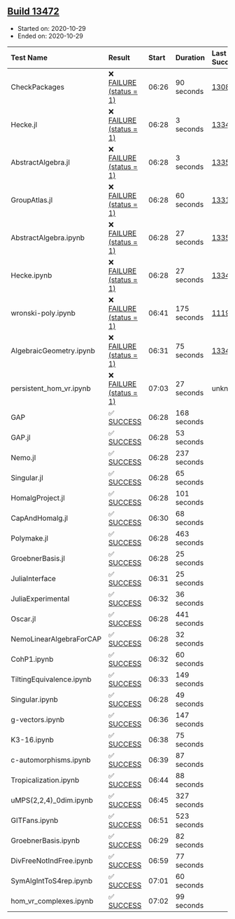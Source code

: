 ## [Build 13472](https://oscarci.mathematik.uni-kl.de/job/oscar/13472/)

* Started on: 2020-10-29
* Ended on: 2020-10-29

| Test Name    | Result | Start | Duration | Last Success | First Failure |
|:-------------|:-------|:------|:---------|:-------------|:--------------|
| CheckPackages | ❌ [FAILURE (status = 1)](https://oscarci.mathematik.uni-kl.de/job/oscar/13472/artifact/logs/build-13472/CheckPackages.log) | 06:26 | 90 seconds | [13085](https://oscarci.mathematik.uni-kl.de/job/oscar/13085/) | [13086](https://oscarci.mathematik.uni-kl.de/job/oscar/13086/) |
| Hecke.jl | ❌ [FAILURE (status = 1)](https://oscarci.mathematik.uni-kl.de/job/oscar/13472/artifact/logs/build-13472/Hecke.jl.log) | 06:28 | 3 seconds | [13341](https://oscarci.mathematik.uni-kl.de/job/oscar/13341/) | [13342](https://oscarci.mathematik.uni-kl.de/job/oscar/13342/) |
| AbstractAlgebra.jl | ❌ [FAILURE (status = 1)](https://oscarci.mathematik.uni-kl.de/job/oscar/13472/artifact/logs/build-13472/AbstractAlgebra.jl.log) | 06:28 | 3 seconds | [13355](https://oscarci.mathematik.uni-kl.de/job/oscar/13355/) | [13356](https://oscarci.mathematik.uni-kl.de/job/oscar/13356/) |
| GroupAtlas.jl | ❌ [FAILURE (status = 1)](https://oscarci.mathematik.uni-kl.de/job/oscar/13472/artifact/logs/build-13472/GroupAtlas.jl.log) | 06:28 | 60 seconds | [13311](https://oscarci.mathematik.uni-kl.de/job/oscar/13311/) | [13312](https://oscarci.mathematik.uni-kl.de/job/oscar/13312/) |
| AbstractAlgebra.ipynb | ❌ [FAILURE (status = 1)](https://oscarci.mathematik.uni-kl.de/job/oscar/13472/artifact/logs/build-13472/AbstractAlgebra.ipynb.log) | 06:28 | 27 seconds | [13355](https://oscarci.mathematik.uni-kl.de/job/oscar/13355/) | [13356](https://oscarci.mathematik.uni-kl.de/job/oscar/13356/) |
| Hecke.ipynb | ❌ [FAILURE (status = 1)](https://oscarci.mathematik.uni-kl.de/job/oscar/13472/artifact/logs/build-13472/Hecke.ipynb.log) | 06:28 | 27 seconds | [13341](https://oscarci.mathematik.uni-kl.de/job/oscar/13341/) | [13342](https://oscarci.mathematik.uni-kl.de/job/oscar/13342/) |
| wronski-poly.ipynb | ❌ [FAILURE (status = 1)](https://oscarci.mathematik.uni-kl.de/job/oscar/13472/artifact/logs/build-13472/wronski-poly.ipynb.log) | 06:41 | 175 seconds | [11192](https://oscarci.mathematik.uni-kl.de/job/oscar/11192/) | [11193](https://oscarci.mathematik.uni-kl.de/job/oscar/11193/) |
| AlgebraicGeometry.ipynb | ❌ [FAILURE (status = 1)](https://oscarci.mathematik.uni-kl.de/job/oscar/13472/artifact/logs/build-13472/AlgebraicGeometry.ipynb.log) | 06:31 | 75 seconds | [13341](https://oscarci.mathematik.uni-kl.de/job/oscar/13341/) | [13342](https://oscarci.mathematik.uni-kl.de/job/oscar/13342/) |
| persistent_hom_vr.ipynb | ❌ [FAILURE (status = 1)](https://oscarci.mathematik.uni-kl.de/job/oscar/13472/artifact/logs/build-13472/persistent_hom_vr.ipynb.log) | 07:03 | 27 seconds | unknown | unknown |
| GAP | ✅ [SUCCESS](https://oscarci.mathematik.uni-kl.de/job/oscar/13472/artifact/logs/build-13472/GAP.log) | 06:28 | 168 seconds |  |  |
| GAP.jl | ✅ [SUCCESS](https://oscarci.mathematik.uni-kl.de/job/oscar/13472/artifact/logs/build-13472/GAP.jl.log) | 06:28 | 53 seconds |  |  |
| Nemo.jl | ✅ [SUCCESS](https://oscarci.mathematik.uni-kl.de/job/oscar/13472/artifact/logs/build-13472/Nemo.jl.log) | 06:28 | 237 seconds |  |  |
| Singular.jl | ✅ [SUCCESS](https://oscarci.mathematik.uni-kl.de/job/oscar/13472/artifact/logs/build-13472/Singular.jl.log) | 06:28 | 65 seconds |  |  |
| HomalgProject.jl | ✅ [SUCCESS](https://oscarci.mathematik.uni-kl.de/job/oscar/13472/artifact/logs/build-13472/HomalgProject.jl.log) | 06:28 | 101 seconds |  |  |
| CapAndHomalg.jl | ✅ [SUCCESS](https://oscarci.mathematik.uni-kl.de/job/oscar/13472/artifact/logs/build-13472/CapAndHomalg.jl.log) | 06:30 | 68 seconds |  |  |
| Polymake.jl | ✅ [SUCCESS](https://oscarci.mathematik.uni-kl.de/job/oscar/13472/artifact/logs/build-13472/Polymake.jl.log) | 06:28 | 463 seconds |  |  |
| GroebnerBasis.jl | ✅ [SUCCESS](https://oscarci.mathematik.uni-kl.de/job/oscar/13472/artifact/logs/build-13472/GroebnerBasis.jl.log) | 06:28 | 25 seconds |  |  |
| JuliaInterface | ✅ [SUCCESS](https://oscarci.mathematik.uni-kl.de/job/oscar/13472/artifact/logs/build-13472/JuliaInterface.log) | 06:31 | 25 seconds |  |  |
| JuliaExperimental | ✅ [SUCCESS](https://oscarci.mathematik.uni-kl.de/job/oscar/13472/artifact/logs/build-13472/JuliaExperimental.log) | 06:32 | 36 seconds |  |  |
| Oscar.jl | ✅ [SUCCESS](https://oscarci.mathematik.uni-kl.de/job/oscar/13472/artifact/logs/build-13472/Oscar.jl.log) | 06:28 | 441 seconds |  |  |
| NemoLinearAlgebraForCAP | ✅ [SUCCESS](https://oscarci.mathematik.uni-kl.de/job/oscar/13472/artifact/logs/build-13472/NemoLinearAlgebraForCAP.log) | 06:28 | 32 seconds |  |  |
| CohP1.ipynb | ✅ [SUCCESS](https://oscarci.mathematik.uni-kl.de/job/oscar/13472/artifact/logs/build-13472/CohP1.ipynb.log) | 06:32 | 60 seconds |  |  |
| TiltingEquivalence.ipynb | ✅ [SUCCESS](https://oscarci.mathematik.uni-kl.de/job/oscar/13472/artifact/logs/build-13472/TiltingEquivalence.ipynb.log) | 06:33 | 149 seconds |  |  |
| Singular.ipynb | ✅ [SUCCESS](https://oscarci.mathematik.uni-kl.de/job/oscar/13472/artifact/logs/build-13472/Singular.ipynb.log) | 06:28 | 49 seconds |  |  |
| g-vectors.ipynb | ✅ [SUCCESS](https://oscarci.mathematik.uni-kl.de/job/oscar/13472/artifact/logs/build-13472/g-vectors.ipynb.log) | 06:36 | 147 seconds |  |  |
| K3-16.ipynb | ✅ [SUCCESS](https://oscarci.mathematik.uni-kl.de/job/oscar/13472/artifact/logs/build-13472/K3-16.ipynb.log) | 06:38 | 75 seconds |  |  |
| c-automorphisms.ipynb | ✅ [SUCCESS](https://oscarci.mathematik.uni-kl.de/job/oscar/13472/artifact/logs/build-13472/c-automorphisms.ipynb.log) | 06:39 | 87 seconds |  |  |
| Tropicalization.ipynb | ✅ [SUCCESS](https://oscarci.mathematik.uni-kl.de/job/oscar/13472/artifact/logs/build-13472/Tropicalization.ipynb.log) | 06:44 | 88 seconds |  |  |
| uMPS(2,2,4)_0dim.ipynb | ✅ [SUCCESS](https://oscarci.mathematik.uni-kl.de/job/oscar/13472/artifact/logs/build-13472/uMPS-2-2-4-_0dim.ipynb.log) | 06:45 | 327 seconds |  |  |
| GITFans.ipynb | ✅ [SUCCESS](https://oscarci.mathematik.uni-kl.de/job/oscar/13472/artifact/logs/build-13472/GITFans.ipynb.log) | 06:51 | 523 seconds |  |  |
| GroebnerBasis.ipynb | ✅ [SUCCESS](https://oscarci.mathematik.uni-kl.de/job/oscar/13472/artifact/logs/build-13472/GroebnerBasis.ipynb.log) | 06:29 | 82 seconds |  |  |
| DivFreeNotIndFree.ipynb | ✅ [SUCCESS](https://oscarci.mathematik.uni-kl.de/job/oscar/13472/artifact/logs/build-13472/DivFreeNotIndFree.ipynb.log) | 06:59 | 77 seconds |  |  |
| SymAlgIntToS4rep.ipynb | ✅ [SUCCESS](https://oscarci.mathematik.uni-kl.de/job/oscar/13472/artifact/logs/build-13472/SymAlgIntToS4rep.ipynb.log) | 07:01 | 60 seconds |  |  |
| hom_vr_complexes.ipynb | ✅ [SUCCESS](https://oscarci.mathematik.uni-kl.de/job/oscar/13472/artifact/logs/build-13472/hom_vr_complexes.ipynb.log) | 07:02 | 99 seconds |  |  |
